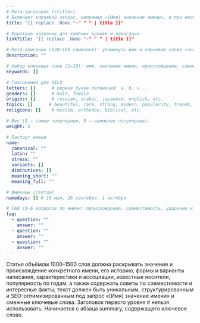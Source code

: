```yaml
---
# Мета-заголовок (<title>)
# Включает ключевой запрос, например «[Имя] значение имени», и при необходимости расширения для SEO.
title: "{{ replace .Name "-" " " | title }}"

# Короткое название для хлебных крошек и навигации
linkTitle: "{{ replace .Name "-" " " | title }}"

# Мета-описание (120–160 символов): упомянуть имя и ключевые слова «значение», «происхождение», «характер».
description: ""

# Набор ключевых слов (5–10): имя, значение имени, происхождение, совместимость, характер, популярность.
keywords: []

# Таксономии для SILO
letters: []      # первая буква латиницей: a, b, v...
genders: []      # male, female
origins: []      # russian, arabic, japanese, english, etc.
topics: []      # beautiful, rare, strong, modern, popularity, trends, etc.
religions: []    # muslim, orthodox, biblical, etc.

# Вес (1 — самые популярные, 9 — наименее популярные).
weight: 5

# Паспорт имени
name:
  canonical: ""
  latin: ""
  stress: ""
  variants: []
  diminutives: []
  meaning_short: ""
  meaning_full: ""

# Именины (святцы)
namedays: [] # 18 мая, 26 сентября, 1 октября

# FAQ (3–6 вопросов по имени: происхождение, совместимость, ударение и т.п.)
faq:
  - question: ""
    answer: ""
  - question: ""
    answer: ""
  - question: ""
    answer: ""
---
```


Статья объёмом 1000–1500 слов должна раскрывать значение и происхождение конкретного имени, его историю, формы и варианты написания, характеристики и ассоциации, известные носители, популярность по годам, а также содержать советы по совместимости и интересные факты; текст должен быть уникальным, структурированным и SEO-оптимизированным под запрос «[Имя] значение имени» и смежные ключевые слова. Заголовок первого уровня # нельзя использовать. Начинается с абзаца summary, содержащего ключевое слово.
